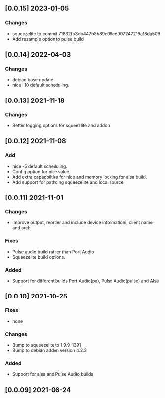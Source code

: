 ## [0.0.15] 2023-01-05

### Changes
 - squeezelite to commit 71832fb3db447b8b89e08ce907247219a18da509
 - Add resample option to pulse build

## [0.0.14] 2022-04-03

### Changes
 - debian base update
 - nice -10 default scheduling.

## [0.0.13] 2021-11-18

### Changes
 - Better logging options for squeezlite and addon

## [0.0.12] 2021-11-08

### Add
 - nice -5 default scheduling.
 - Config option for nice value.
 - Add extra capacbilties for nice and memory locking for alsa build.
 - Add support for pathcing squeezelite and local source

## [0.0.11] 2021-11-01

### Changes
 - Improve output, reorder and include device informationi, client name and arch

### Fixes
 - Pulse audio build rather than Port Audio
 - Squeezelite build options.

### Added
 - Support for different builds Port Audio(pa), Pulse Audio(pulse) and Alsa


## [0.0.10] 2021-10-25

### Fixes
 - none

### Changes
 - Bump to squeezelite to 1.9.9-1391
 - Bump to debian addon version 4.2.3

### Added
 - Support for alsa and Pulse Audio builds

## [0.0.09] 2021-06-24

